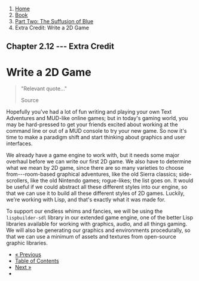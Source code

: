 <ol class="breadcrumb">
  <li><a href="/">Home</a></li>
  <li><a href="/book/">Book</a></li>
  <li><a href="/book/2-0-0-overview/">Part Two: The Suffusion of Blue</a></li>
  <li class="active">Extra Credit: Write a 2D Game</li>
</ol>

## Chapter 2.12 --- Extra Credit

# Write a 2D Game

> "Relevant quote..."
> <footer>Source</footer>

Hopefully you've had a lot of fun writing and playing your own Text Adventures and MUD-like online games; but in today's gaming world, you may be hard-pressed to get your friends excited about working at the command line or out of a MUD console to try your new game.  So now it's time to make a paradigm shift and start thinking about graphics and user interfaces.

We already have a game engine to work with, but it needs some major overhaul before we can write our first 2D game.  We also have to determine what we mean by 2D game, since there are so many varieties to choose from---room-based graphical adventures, like the old Sierra classics; side-scrollers, like the old Nintendo games; rogue-likes; the list goes on.  It would be useful if we could abstract all these different styles into our engine, so that we can use it to build all these different styles of 2D games.  Luckily, we're working with Lisp, and that's exactly what it was made for.

To support our endless whims and fancies, we will be using the `lispbuilder-sdl` library in our extended game engine, one of the better Lisp libraries available for working with graphics, audio, and all things gaming.  We will also be generating our graphics and environments procedurally, so that we can use a minimum of assets and textures from open-source graphic libraries.

<ul class="pager">
  <li class="previous"><a href="/book/2-11-0-conditions/">&laquo; Previous</a></li>
  <li><a href="/book/">Table of Contents</a></li>
  <li class="next"><a href="/book/2-13-0-compiler/">Next &raquo;</a><li>
</ul>
